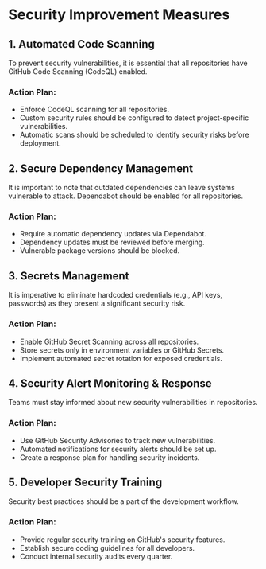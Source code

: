 # Security Improvement Measures

## 1. Automated Code Scanning
To prevent security vulnerabilities, it is essential that all repositories have GitHub Code Scanning (CodeQL) enabled.
### Action Plan:
- Enforce CodeQL scanning for all repositories.
- Custom security rules should be configured to detect project-specific vulnerabilities.
- Automatic scans should be scheduled to identify security risks before deployment.

## 2. Secure Dependency Management
It is important to note that outdated dependencies can leave systems vulnerable to attack. Dependabot should be enabled for all repositories.
### Action Plan:
- Require automatic dependency updates via Dependabot.
- Dependency updates must be reviewed before merging.
- Vulnerable package versions should be blocked.

## 3. Secrets Management
It is imperative to eliminate hardcoded credentials (e.g., API keys, passwords) as they present a significant security risk.
### Action Plan:
- Enable GitHub Secret Scanning across all repositories.
- Store secrets only in environment variables or GitHub Secrets.
- Implement automated secret rotation for exposed credentials.

## 4. Security Alert Monitoring & Response
Teams must stay informed about new security vulnerabilities in repositories.
### Action Plan:
- Use GitHub Security Advisories to track new vulnerabilities.
- Automated notifications for security alerts should be set up.
- Create a response plan for handling security incidents.

## 5. Developer Security Training
Security best practices should be a part of the development workflow.
### Action Plan:
- Provide regular security training on GitHub's security features.
- Establish secure coding guidelines for all developers.
- Conduct internal security audits every quarter.
